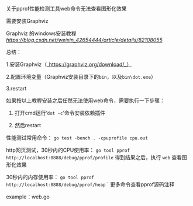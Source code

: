关于pprof性能检测工具web命令无法查看图形化效果

需要安装Graphviz 

Graphviz 的windows安装教程
_https://blog.csdn.net/weixin_42654444/article/details/82108055_

总结：

1.安装Graphviz（_https://graphviz.org/download/_）

2.配置环境变量（Graphviz安装目录下的`bin`，以及`bin\dot.exe`）

3.restart

如果按以上教程安装之后任然无法使用web命令，需要执行一下步骤：

1. 打开cmd运行‘`dot -c`’命令安装依赖插件

2. 然后restart

性能测试常用命令：
`go test -bench . -cpuprofile cpu.out`

http网页测试，30秒内的CPU使用率：
`go tool pprof http://localhost:8888/debug/pprof/profile`
得到结果之后，执行
`web`
查看图形化效果

30秒内的内存使用率：
`go tool pprof http://localhost:8888/debug/pprof/heap`
`
更多命令查看pprof源码注释

example：web.go